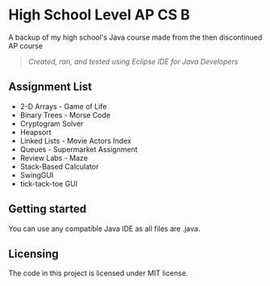 # High School Level AP CS B
A backup of my high school's Java course made from the then discontinued AP course
>*Created, ran, and tested using Eclipse IDE for Java Developers*


## Assignment List
- 2-D Arrays - Game of Life
- Binary Trees - Morse Code
- Cryptogram Solver
- Heapsort
- Linked Lists - Movie Actors Index
- Queues - Supermarket Assignment
- Review Labs - Maze
- Stack-Based Calculator
- SwingGUI
- tick-tack-toe GUI


## Getting started
You can use any compatible Java IDE as all files are .java.


## Licensing
The code in this project is licensed under MIT license.
